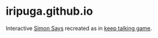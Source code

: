 # iripuga.github.io
Interactive [Simon Says](iripuga.github.io/games/simon-says.html/) recreated as in [keep talking game](https://keeptalkinggame.com/).
